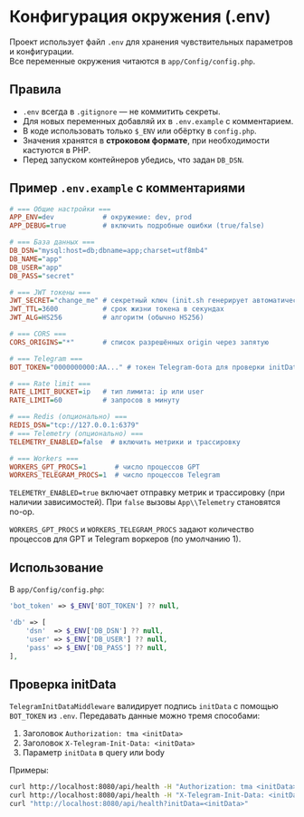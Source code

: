 # Конфигурация окружения (.env)

Проект использует файл `.env` для хранения чувствительных параметров и конфигурации.  
Все переменные окружения читаются в `app/Config/config.php`.

## Правила
- `.env` всегда в `.gitignore` — не коммитить секреты.
- Для новых переменных добавляй их в `.env.example` с комментарием.
- В коде использовать только `$_ENV` или обёртку в `config.php`.
- Значения хранятся в **строковом формате**, при необходимости кастуются в PHP.
- Перед запуском контейнеров убедись, что задан `DB_DSN`.

## Пример `.env.example` с комментариями
```ini
# === Общие настройки ===
APP_ENV=dev            # окружение: dev, prod
APP_DEBUG=true         # включить подробные ошибки (true/false)

# === База данных ===
DB_DSN="mysql:host=db;dbname=app;charset=utf8mb4"
DB_NAME="app"
DB_USER="app"
DB_PASS="secret"

# === JWT токены ===
JWT_SECRET="change_me" # секретный ключ (init.sh генерирует автоматически, если пусто)
JWT_TTL=3600           # срок жизни токена в секундах
JWT_ALG=HS256          # алгоритм (обычно HS256)

# === CORS ===
CORS_ORIGINS="*"       # список разрешённых origin через запятую

# === Telegram ===
BOT_TOKEN="0000000000:AA..." # токен Telegram-бота для проверки initData

# === Rate limit ===
RATE_LIMIT_BUCKET=ip   # тип лимита: ip или user
RATE_LIMIT=60          # запросов в минуту

# === Redis (опционально) ===
REDIS_DSN="tcp://127.0.0.1:6379"
# === Telemetry (опционально) ===
TELEMETRY_ENABLED=false  # включить метрики и трассировку

# === Workers ===
WORKERS_GPT_PROCS=1       # число процессов GPT
WORKERS_TELEGRAM_PROCS=1  # число процессов Telegram
````

`TELEMETRY_ENABLED=true` включает отправку метрик и трассировку (при наличии зависимостей). При `false` вызовы `App\\Telemetry` становятся no-op.

`WORKERS_GPT_PROCS` и `WORKERS_TELEGRAM_PROCS` задают количество процессов для GPT и Telegram воркеров (по умолчанию 1).

## Использование

В `app/Config/config.php`:

```php
'bot_token' => $_ENV['BOT_TOKEN'] ?? null,

'db' => [
    'dsn'  => $_ENV['DB_DSN'] ?? null,
    'user' => $_ENV['DB_USER'] ?? null,
    'pass' => $_ENV['DB_PASS'] ?? null,
],
```

## Проверка initData

`TelegramInitDataMiddleware` валидирует подпись `initData` с помощью `BOT_TOKEN` из `.env`. Передавать данные можно тремя способами:

1. Заголовок `Authorization: tma <initData>`
2. Заголовок `X-Telegram-Init-Data: <initData>`
3. Параметр `initData` в query или body

Примеры:

```bash
curl http://localhost:8080/api/health -H "Authorization: tma <initData>"
curl http://localhost:8080/api/health -H "X-Telegram-Init-Data: <initData>"
curl "http://localhost:8080/api/health?initData=<initData>"
```
